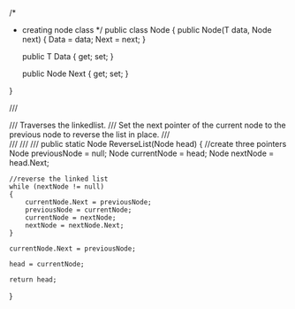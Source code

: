 /*
 * creating node class
 */
public class Node<T>
{
    public Node(T data, Node<T> next)
    {
        Data = data;
        Next = next;
    }

    public T Data { get; set; }

    public Node<T> Next { get; set; }

}

/// <summary>
/// Traverses the linkedlist.
/// Set the next pointer of the current node to the previous node to reverse the list in place.
/// </summary>
/// <typeparam name="T"></typeparam>
/// <param name="head"></param>
/// <returns></returns>
public static Node<T> ReverseList<T>(Node<T> head)
{
    //create three pointers
    Node<T> previousNode = null;
    Node<T> currentNode = head;
    Node<T> nextNode = head.Next;

    //reverse the linked list
    while (nextNode != null)
    {
        currentNode.Next = previousNode;
        previousNode = currentNode;
        currentNode = nextNode;
        nextNode = nextNode.Next;
    }

    currentNode.Next = previousNode;

    head = currentNode;

    return head;

}